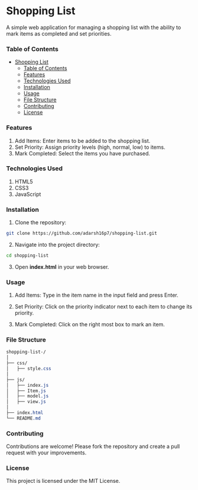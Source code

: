 # Shopping List

A simple web application for managing a shopping list with the ability to mark items as completed and set priorities.

### Table of Contents
- [Shopping List](#shopping-list)
    - [Table of Contents](#table-of-contents)
    - [Features](#features)
    - [Technologies Used](#technologies-used)
    - [Installation](#installation)
    - [Usage](#usage)
    - [File Structure](#file-structure)
    - [Contributing](#contributing)
    - [License](#license)

### Features
1. Add Items: Enter items to be added to the shopping list.
2. Set Priority: Assign priority levels (high, normal, low) to items.
3. Mark Completed: Select the items you have purchased.

### Technologies Used
1. HTML5
2. CSS3
3. JavaScript
    

### Installation
1. Clone the repository:
```sh
git clone https://github.com/adarsh16p7/shopping-list.git
```

2. Navigate into the project directory:
```sh
cd shopping-list
```
3. Open **index.html** in your web browser.

### Usage
1. Add Items: Type in the item name in the input field and press Enter.

2. Set Priority: Click on the priority indicator next to each item to change its priority.

3. Mark Completed: Click on the right most box to mark an item.
   
### File Structure

```scss
shopping-list-/
│
├── css/
│   ├── style.css
│
├── js/
│   ├── index.js
│   ├── Item.js
│   ├── model.js
│   ├── view.js
│
├── index.html
└── README.md
```

### Contributing

Contributions are welcome! Please fork the repository and create a pull request with your improvements.

### License

This project is licensed under the MIT License.